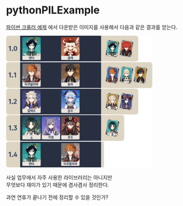 # pythonPILExample


[파이썬 크롤러 예제](https://github.com/SuhYeoJee/pythonCrawlerExample#pythoncrawlerexample)
에서 다운받은 이미지를 사용해서 다음과 같은 결과를 얻는다. 


<img src="test.png" width="400" height="360"/>

사실 업무에서 자주 사용한 라이브러리는 아니지만   
무엇보다 재미가 있기 때문에 겸사겸사 정리한다. 

과연 연휴가 끝나기 전에 정리할 수 있을 것인가?
